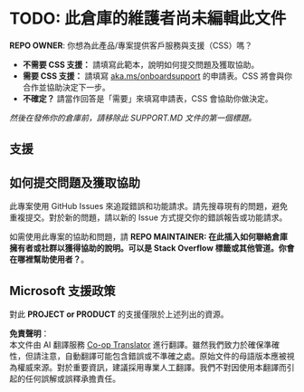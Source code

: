 <!--
CO_OP_TRANSLATOR_METADATA:
{
  "original_hash": "50518c351b4501f2649aeaba31c2592e",
  "translation_date": "2025-07-12T07:28:36+00:00",
  "source_file": "SUPPORT.md",
  "language_code": "hk"
}
-->
# TODO: 此倉庫的維護者尚未編輯此文件

**REPO OWNER**: 你想為此產品/專案提供客戶服務與支援（CSS）嗎？

- **不需要 CSS 支援：** 請填寫此範本，說明如何提交問題及獲取協助。
- **需要 CSS 支援：** 請填寫 [aka.ms/onboardsupport](https://aka.ms/onboardsupport) 的申請表。CSS 將會與你合作並協助決定下一步。
- **不確定？** 請當作回答是「需要」來填寫申請表，CSS 會協助你做決定。

*然後在發佈你的倉庫前，請移除此 SUPPORT.MD 文件的第一個標題。*

## 支援

## 如何提交問題及獲取協助

此專案使用 GitHub Issues 來追蹤錯誤和功能請求。請先搜尋現有的問題，避免重複提交。對於新的問題，請以新的 Issue 方式提交你的錯誤報告或功能請求。

如需使用此專案的協助和問題，請 **REPO MAINTAINER: 在此插入如何聯絡倉庫擁有者或社群以獲得協助的說明。可以是 Stack Overflow 標籤或其他管道。你會在哪裡幫助使用者？**。

## Microsoft 支援政策

對此 **PROJECT or PRODUCT** 的支援僅限於上述列出的資源。

**免責聲明**：  
本文件由 AI 翻譯服務 [Co-op Translator](https://github.com/Azure/co-op-translator) 進行翻譯。雖然我們致力於確保準確性，但請注意，自動翻譯可能包含錯誤或不準確之處。原始文件的母語版本應被視為權威來源。對於重要資訊，建議採用專業人工翻譯。我們不對因使用本翻譯而引起的任何誤解或誤釋承擔責任。